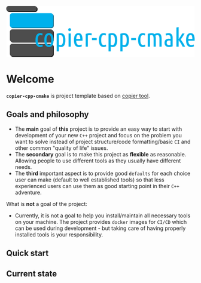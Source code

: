 ![copier-cpp-cmake](website/static/img/logo_2.svg)
# Welcome

**`copier-cpp-cmake`** is project template based on [copier tool](https://copier.readthedocs.io/en/stable/).

## Goals and philosophy

* The **main** goal of **this** project is to provide an easy way to start with development of your new `C++` project and focus on
the problem you want to solve instead of project structure/code formatting/basic `CI` and other common "quality of life"
issues. 
* The **secondary** goal is to make this project as **flexible** as reasonable. Allowing people to use different tools as they usually have different needs. 
* The **third** important aspect is to provide good `defaults` for each choice user can make (default to well established tools) so that less experienced users can use them as good starting point in their `C++` adventure.

What is **not** a goal of the project:
* Currently, it is not a goal to help you install/maintain all necessary tools on your machine. The project provides `docker` images for `CI/CD` which can be used during development - but taking care of having properly installed tools is your responsibility.

## Quick start

## Current state
